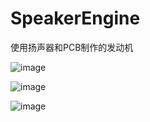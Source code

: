# SpeakerEngine
使用扬声器和PCB制作的发动机



![image](https://user-images.githubusercontent.com/23308519/203913295-d7f100dc-4fe7-4030-9c0b-0cd22454230c.png)

![image](https://user-images.githubusercontent.com/23308519/203913212-459bf3bb-0ed6-45ee-9a89-75118454f06c.png)

![image](https://user-images.githubusercontent.com/23308519/203913134-63a806c8-b82f-431d-ae73-e3a9a114a71b.png)

